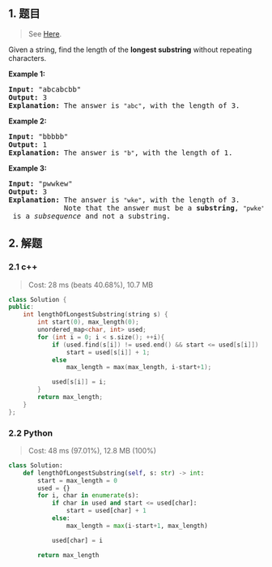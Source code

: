 ## 1. 题目

> See [Here](https://leetcode.com/problems/longest-substring-without-repeating-characters/).

<div><p>Given a string, find the length of the <b>longest substring</b> without repeating characters.</p>

<div>
<p><strong>Example 1:</strong></p>

<pre><strong>Input: </strong><span id="example-input-1-1">"abcabcbb"</span>
<strong>Output: </strong><span id="example-output-1">3 
<strong>Explanation:</strong></span> The answer is <code>"abc"</code>, with the length of 3. 
</pre>

<div>
<p><strong>Example 2:</strong></p>

<pre><strong>Input: </strong><span id="example-input-2-1">"bbbbb"</span>
<strong>Output: </strong><span id="example-output-2">1
</span><span id="example-output-1"><strong>Explanation: </strong>T</span>he answer is <code>"b"</code>, with the length of 1.
</pre>

<div>
<p><strong>Example 3:</strong></p>

<pre><strong>Input: </strong><span id="example-input-3-1">"pwwkew"</span>
<strong>Output: </strong><span id="example-output-3">3
</span><span id="example-output-1"><strong>Explanation: </strong></span>The answer is <code>"wke"</code>, with the length of 3. 
             Note that the answer must be a <b>substring</b>, <code>"pwke"</code> is a <i>subsequence</i> and not a substring.
</pre>
</div>
</div>
</div>
</div>

## 2. 解题

### 2.1 c++

> Cost: 28 ms (beats 40.68%), 10.7 MB

```cpp
class Solution {
public:
    int lengthOfLongestSubstring(string s) {
        int start(0), max_length(0);
        unordered_map<char, int> used;
        for (int i = 0; i < s.size(); ++i){
            if (used.find(s[i]) != used.end() && start <= used[s[i]])
                start = used[s[i]] + 1;
            else
                max_length = max(max_length, i-start+1);

            used[s[i]] = i;
        }
        return max_length;
    }
};
```

### 2.2 Python

> Cost: 48 ms (97.01%), 12.8 MB (100%)

```python
class Solution:
    def lengthOfLongestSubstring(self, s: str) -> int:
        start = max_length = 0
        used = {}
        for i, char in enumerate(s):
            if char in used and start <= used[char]:
                start = used[char] + 1
            else:
                max_length = max(i-start+1, max_length)

            used[char] = i

        return max_length
```
